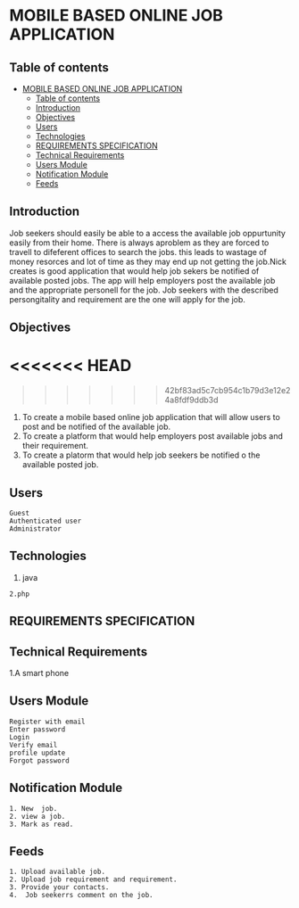 # MOBILE BASED ONLINE JOB APPLICATION

## Table of contents

- [MOBILE BASED ONLINE JOB APPLICATION](#mobile-based-online-job-application)
  - [Table of contents](#table-of-contents)
  - [Introduction](#introduction)
  - [Objectives](#objectives)
  - [Users](#users)
  - [Technologies](#technologies)
  - [REQUIREMENTS SPECIFICATION](#requirements-specification)
  - [Technical Requirements](#technical-requirements)
  - [Users Module](#users-module)
  - [Notification Module](#notification-module)
  - [Feeds](#feeds)

## Introduction

Job seekers should easily be able to a access the available job oppurtunity easily from their home. There is always aproblem as they are forced to travell to difeferent offices to search the jobs. this leads to wastage of money resorces and lot of time as they may end up not getting the job.Nick creates is good application that would help job sekers be notified of available posted jobs.  The app will help employers post the available job and the appropriate personell for the job. Job seekers with the described persongitality and requirement are the one will apply for the job.

## Objectives

<<<<<<< HEAD
=======

>>>>>>> 42bf83ad5c7cb954c1b79d3e12e24a8fdf9ddb3d
1. To create a mobile based online job application that will allow users to post and be notified of the available job.
2. To create a platform that would help employers post available jobs and their requirement.
3. To create a platorm that would help job seekers be notified o the available posted job.

## Users

    Guest
    Authenticated user
    Administrator

## Technologies

   1. java

    2.php

## REQUIREMENTS SPECIFICATION

## Technical Requirements

   1.A smart phone

## Users Module

    Register with email
    Enter password
    Login
    Verify email
    profile update
    Forgot password

## Notification Module

    1. New  job.
    2. view a job.
    3. Mark as read.

## Feeds

    1. Upload available job.
    2. Upload job requirement and requirement.
    3. Provide your contacts.
    4.  Job seekerrs comment on the job.
